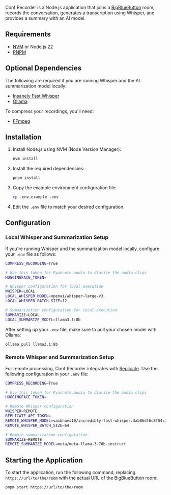 Conf Recorder is a Node.js application that joins a [BigBlueButton](https://bigbluebutton.org/) room, records the conversation, generates a transcription using Whisper, and provides a summary with an AI model.

## Requirements

- [NVM](https://github.com/nvm-sh/nvm) or Node.js 22
- [PNPM](https://pnpm.io/)

## Optional Dependencies

The following are required if you are running Whisper and the AI summarization model locally:

- [Insanely Fast Whisper](https://github.com/Vaibhavs10/insanely-fast-whisper)
- [Ollama](https://ollama.com/)

To compress your recordings, you'll need:

- [FFmpeg](https://ffmpeg.org/)

## Installation

1. Install Node.js using NVM (Node Version Manager):

   ```bash
   nvm install
   ```

2. Install the required dependencies:

   ```bash
   pnpm install
   ```

3. Copy the example environment configuration file:

   ```bash
   cp .env.example .env
   ```

4. Edit the `.env` file to match your desired configuration.

## Configuration

### Local Whisper and Summarization Setup

If you're running Whisper and the summarization model locally, configure your `.env` file as follows:

```bash
COMPRESS_RECORDING=True

# Use this token for Pyannote.audio to diarize the audio clips
HUGGINGFACE_TOKEN=

# Whisper configuration for local execution
WHISPER=LOCAL
LOCAL_WHISPER_MODEL=openai/whisper-large-v3
LOCAL_WHISPER_BATCH_SIZE=12

# Summarization configuration for local execution
SUMMARIZE=LOCAL
LOCAL_SUMMARIZE_MODEL=llama3.1:8b
```

After setting up your `.env` file, make sure to pull your chosen model with Ollama:

```bash
ollama pull llama3.1:8b
```

### Remote Whisper and Summarization Setup

For remote processing, Conf Recorder integrates with [Replicate](https://replicate.com/). Use the following configuration in your `.env` file:

```bash
COMPRESS_RECORDING=True

# Use this token for Pyannote.audio to diarize the audio clips
HUGGINGFACE_TOKEN=

# Remote Whisper configuration
WHISPER=REMOTE
REPLICATE_API_TOKEN=
REMOTE_WHISPER_MODEL=vaibhavs10/incredibly-fast-whisper:3ab86df6c8f54c11309d4d1f930ac292bad43ace52d10c80d87eb258b3c9f79c
REMOTE_WHISPER_BATCH_SIZE=64

# Remote summarization configuration
SUMMARIZE=REMOTE
REMOTE_SUMMARIZE_MODEL=meta/meta-llama-3-70b-instruct
```

## Starting the Application

To start the application, run the following command, replacing `https://url/to/the/room` with the actual URL of the BigBlueButton room:

```bash
pnpm start https://url/to/the/room
```
